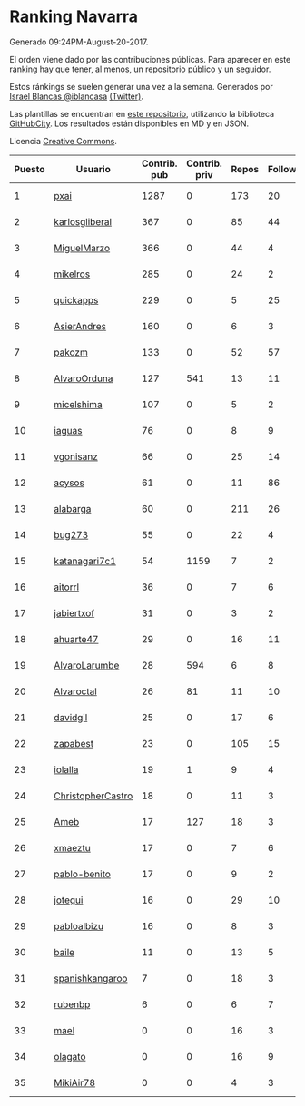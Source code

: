 # Ranking Navarra

Generado 09:24PM-August-20-2017.

El orden viene dado por las contribuciones públicas. Para aparecer en este ránking hay que tener, al menos, un repositorio público y un seguidor.

Estos ránkings se suelen generar una vez a la semana. Generados por [Israel Blancas @iblancasa](https://github.com/iblancasa/) [(Twitter)](https://twitter.com/iblancasa).

Las plantillas se encuentran en [este repositorio](https://github.com/iblancasa/GH-Spanish-Ranking), utilizando la biblioteca [GitHubCity](https://github.com/iblancasa/GitHubCity). Los resultados están disponibles en MD y en JSON.

Licencia [Creative Commons](https://creativecommons.org/licenses/by/4.0/).

| Puesto   |  Usuario  | Contrib. pub | Contrib. priv |Repos| Followers | Desde |  Avatar  |
|----------|-----------|--------------|---------------|-----|-----------|-------|----------|
|1|[pxai](https://github.com/pxai)|1287|0|173|20|2011-12-02|![pxai](https://avatars3.githubusercontent.com/u/1235511)|
|2|[karlosgliberal](https://github.com/karlosgliberal)|367|0|85|44|2010-02-10|![karlosgliberal](https://avatars3.githubusercontent.com/u/200922)|
|3|[MiguelMarzo](https://github.com/MiguelMarzo)|366|0|44|4|2016-09-15|![MiguelMarzo](https://avatars2.githubusercontent.com/u/22213563)|
|4|[mikelros](https://github.com/mikelros)|285|0|24|2|2016-09-15|![mikelros](https://avatars2.githubusercontent.com/u/22213811)|
|5|[quickapps](https://github.com/quickapps)|229|0|5|25|2011-10-15|![quickapps](https://avatars3.githubusercontent.com/u/1129842)|
|6|[AsierAndres](https://github.com/AsierAndres)|160|0|6|3|2016-09-23|![AsierAndres](https://avatars2.githubusercontent.com/u/22394419)|
|7|[pakozm](https://github.com/pakozm)|133|0|52|57|2012-10-26|![pakozm](https://avatars1.githubusercontent.com/u/2655921)|
|8|[AlvaroOrduna](https://github.com/AlvaroOrduna)|127|541|13|11|2013-04-26|![AlvaroOrduna](https://avatars3.githubusercontent.com/u/4264243)|
|9|[micelshima](https://github.com/micelshima)|107|0|5|2|2014-12-15|![micelshima](https://avatars0.githubusercontent.com/u/10197970)|
|10|[iaguas](https://github.com/iaguas)|76|0|8|9|2013-04-25|![iaguas](https://avatars3.githubusercontent.com/u/4259550)|
|11|[vgonisanz](https://github.com/vgonisanz)|66|0|25|14|2012-05-03|![vgonisanz](https://avatars0.githubusercontent.com/u/1701387)|
|12|[acysos](https://github.com/acysos)|61|0|11|86|2012-04-18|![acysos](https://avatars0.githubusercontent.com/u/1657112)|
|13|[alabarga](https://github.com/alabarga)|60|0|211|26|2009-12-11|![alabarga](https://avatars0.githubusercontent.com/u/166339)|
|14|[bug273](https://github.com/bug273)|55|0|22|4|2010-08-20|![bug273](https://avatars3.githubusercontent.com/u/370630)|
|15|[katanagari7c1](https://github.com/katanagari7c1)|54|1159|7|2|2011-05-03|![katanagari7c1](https://avatars2.githubusercontent.com/u/765232)|
|16|[aitorrl](https://github.com/aitorrl)|36|0|7|6|2010-08-19|![aitorrl](https://avatars1.githubusercontent.com/u/369424)|
|17|[jabiertxof](https://github.com/jabiertxof)|31|0|3|2|2013-04-30|![jabiertxof](https://avatars0.githubusercontent.com/u/4304876)|
|18|[ahuarte47](https://github.com/ahuarte47)|29|0|16|11|2013-09-30|![ahuarte47](https://avatars0.githubusercontent.com/u/5576272)|
|19|[AlvaroLarumbe](https://github.com/AlvaroLarumbe)|28|594|6|8|2013-04-25|![AlvaroLarumbe](https://avatars2.githubusercontent.com/u/4255881)|
|20|[Alvaroctal](https://github.com/Alvaroctal)|26|81|11|10|2013-05-29|![Alvaroctal](https://avatars3.githubusercontent.com/u/4562922)|
|21|[davidgil](https://github.com/davidgil)|25|0|17|6|2012-03-04|![davidgil](https://avatars1.githubusercontent.com/u/1498740)|
|22|[zapabest](https://github.com/zapabest)|23|0|105|15|2012-01-08|![zapabest](https://avatars3.githubusercontent.com/u/1312256)|
|23|[iolalla](https://github.com/iolalla)|19|1|9|4|2010-06-17|![iolalla](https://avatars1.githubusercontent.com/u/308066)|
|24|[ChristopherCastro](https://github.com/ChristopherCastro)|18|0|11|3|2011-04-25|![ChristopherCastro](https://avatars3.githubusercontent.com/u/749463)|
|25|[Ameb](https://github.com/Ameb)|17|127|18|3|2010-09-03|![Ameb](https://avatars1.githubusercontent.com/u/386567)|
|26|[xmaeztu](https://github.com/xmaeztu)|17|0|7|6|2011-04-01|![xmaeztu](https://avatars3.githubusercontent.com/u/703490)|
|27|[pablo-benito](https://github.com/pablo-benito)|17|0|9|2|2015-05-07|![pablo-benito](https://avatars3.githubusercontent.com/u/12297597)|
|28|[jotegui](https://github.com/jotegui)|16|0|29|10|2011-02-28|![jotegui](https://avatars0.githubusercontent.com/u/642210)|
|29|[pabloalbizu](https://github.com/pabloalbizu)|16|0|8|3|2013-01-09|![pabloalbizu](https://avatars3.githubusercontent.com/u/3223601)|
|30|[baile](https://github.com/baile)|11|0|13|5|2013-07-01|![baile](https://avatars0.githubusercontent.com/u/4908845)|
|31|[spanishkangaroo](https://github.com/spanishkangaroo)|7|0|18|3|2009-10-29|![spanishkangaroo](https://avatars1.githubusercontent.com/u/146285)|
|32|[rubenbp](https://github.com/rubenbp)|6|0|6|7|2011-01-18|![rubenbp](https://avatars3.githubusercontent.com/u/570775)|
|33|[mael](https://github.com/mael)|0|0|16|3|2010-02-10|![mael](https://avatars2.githubusercontent.com/u/200936)|
|34|[olagato](https://github.com/olagato)|0|0|16|9|2009-11-05|![olagato](https://avatars3.githubusercontent.com/u/149179)|
|35|[MikiAir78](https://github.com/MikiAir78)|0|0|4|3|2013-11-07|![MikiAir78](https://avatars2.githubusercontent.com/u/5882570)|
